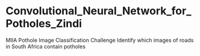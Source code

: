 # Convolutional_Neural_Network_for_Potholes_Zindi
MIIA Pothole Image Classification Challenge Identify which images of roads in South Africa contain potholes
